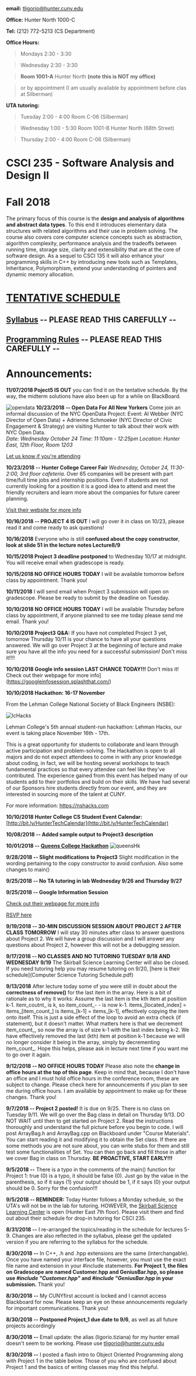 **email:** tligorio@hunter.cuny.edu  

**Office:** Hunter North 1000-C 

**Tel:** (212) 772-5213 (CS Department)

**Office Hours:** 

> Mondays 2:30 - 3:30

> Wednesday 2:30 - 3:30 

> **Room 1001-A** Hunter North **(note this is NOT my office)**

> or by appointment (I am usually available by appointment before clas at Silberman)

**UTA tutoring:**  
> Tuesday 2:00 - 4:00 Room C-06 (Silberman)

> Wednesday 1:00 - 5:30 Room 1001-B Hunter North (68th Street)

> Thursday 2:00 - 4:00 Room C-06 (Silberman)

# CSCI 235 - Software Analysis and Design II 
# Fall 2018


The primary focus of this course is the **design and analysis of algorithms and abstract data types**. To this end it introduces elementary data structures with related algorithms and their use in problem solving. The course also covers core computer science concepts such as abstraction, algorithm complexity, performance analysis and the tradeoffs between running time, storage size, clarity and extensibility that are at the core of software design. As a sequel to CSCI 135 it will also enhance your programming skills in C++ by introducing new tools such as Templates, Inheritance, Polymorphism, extend your understanding of pointers and dynamic memory allocation.



# [TENTATIVE SCHEDULE](schedule.md)




## [Syllabus](CSCI235_Fall2018_Syllabus.pdf)   **-- PLEASE READ THIS CAREFULLY --**



## [Programming Rules](CSCI235_Fall2018_ProgrammingRules.pdf) **-- PLEASE READ THIS CAREFULLY --**



# Announcements:

**11/07/2018 Poject5 IS OUT** you can find it on the tentative schedule. By the way, the midterm solutions have also been up for a while on BlackBoard. 

![opendata](images/openDataLogo.png)
**10/23/2018 -- Open Data For All New Yorkers** Come join an informal discussion of the NYC OpenData Project:
Event: Al Webber (NYC Director of Open Data) + Adrienne Schmoeker (NYC Director of Civic Engagement & Strategy) are visiting Hunter to talk about their work with NYC Open Data.  
*Date: Wednesday October 24
Time: 11:10am - 12:25pm
Location: Hunter East, 12th Floor, Room 1203*

[Let us know if you're attending](https://opendatatalkwithadrienneschmoe.splashthat.com)


**10/23/2018 -- Hunter College Career Fair**  *Wednesday, October 24, 11:30-2:00, 3rd floor cafeteria.* Over 65 companies will be present with part time/full time jobs and internship positions. Even if students are not currently looking for a position it is a good idea to attend and meet the friendly recruiters and learn more about the companies for future career planning.
 
[Visit their website for more info](http://www.hunter.cuny.edu/studentservices/cds)

**10/16/2018 -- PROJECT 4 IS OUT** I will go over it in class on 10/23, please read it and come ready to ask questions!

**10/16/2018** Everyone who is still **confused about the copy constructor**, **look at slide 51 in the lecture notes Lecture8/9** 

**10/15/2018 Project 3 deadline postponed** to Wednesday 10/17 at midnight. You will receive email when gradescope is ready.

**10/15/2018 NO OFFICE HOURS TODAY** I will be available tomorrow before class by appointment. Thank you!

**10/11/2018** I will send email when Project 3 submission will open on gradescope. Please be ready to submit by the deadline on Tuesday.

**10/10/2018 NO OFFICE HOURS TODAY** I will be available Thursday before class by appointment, if anyone planned to see me today please send me email. Thank you!

**10/10/2018 Project3 Q&A:** If you have not completed Project 3 yet, tomorrow Thursday 10/11 is your chance to have all your questions answered. We will go over Project 3 at the beginning of lecture and make sure you have all the info you need for a successful submission! Don't miss it!!!!

**10/10/2018 Google info session LAST CHANCE TODAY!!!** Don't miss it! Check out their webpage for more info](https://googleinfosession.splashthat.com/)

**10/10/2018 Hackathon: 16-17 November** 

From the Lehman College National Society of Black Engineers (NSBE):

![lcHacks](lcHacks.png)

Lehman College's 5th annual student-run hackathon: Lehman Hacks, our event is taking place November 16th - 17th.

This is a great opportunity for students to collaborate and learn through active participation and problem-solving. The Hackathon is open to all majors and do not expect attendees to come in with any prior knowledge about coding, in fact, we will be hosting several workshops to teach fundamental practices so that every attendee can feel like they've contributed. The experience gained from this event has helped many of our students add to their portfolios and build on their skills. We have had several of our Sponsors hire students directly from our event, and they are interested in sourcing more of the talent at CUNY.

For more information:  [https://nshacks.com ](https://nshacks.com)

**10/10/2018 Hunter College CS Student Event Calendar:** [http://bit.ly/HunterTechCalendar](http://bit.ly/HunterTechCalendar)

**10/08/2018 -- Added sample output to Project3 description**

**10/01/2018 -- [Queens College Hackathon](http://www.hackattack2018.com/)**
![queensHk](images/queensCHk.png)

**9/28/2018 -- Slight modifications to Project3** Slight modification in the wording pertaining to the copy constructor to avoid confusion. Also some changes to main()

**9/25/2018 -- No TA tutoring in lab Wednesday 9/26 and Thursday 9/27** 

**9/25/2018 -- Google Information Session** 

[Check out their webpage for more info](https://googleinfosession.splashthat.com)

[RSVP here](https://docs.google.com/forms/d/e/1FAIpQLSerMq19yz2K9iyE8-GKCnsyG31vM9_zZ3OwV_UiDCTz5KipyA/viewform)


**9/19/2018 -- 30-MIN DISCUSSION SESSION ABOUT PROJECT 2 AFTER CLASS TOMORROW** I will stay 30 minutes after class to answer questions about Project 2. We will have a group discussion and I will answer any questions about Project 2, however this will not be a debugging session.

**9/17/2018 -- NO CLASSES AND NO TUTORING TUESDAY 9/18 AND WEDNESDAY 9/19** The Skirball Science Learning Center will also be closed. If you need tutoring help you may resume tutoring on 9/20, [here is their schedule](Computer Science Tutoring Schedule.pdf)

**9/13/2018** After lecture today some of you were still in doubt about the **correctness of remove()** for the last item in the array. Here is a bit of rationale as to why it works: Assume the last item is the kth item at position k-1. item_coutnt_ is k, so item_count_- - is now k-1. items_[located_index] = items_[item_count_] is items_[k-1] = items_[k-1], effectively copying the item onto itself. This is just a side effect of the loop to avoid an extra check (if statement), but it doesn't matter. What matters here is that we decrement item_count_, so now the array is of size k-1 with the last index being k-2. We have effectively removed the last (kth) item at position k-1 because we will no longer consider it being in the array, simply by decrementing item_count_. Hope this helps, please ask in lecture next time if you want me to go over it again.

**9/12/2018 -- NO OFFICE HOURS TODAY** Please also note the **change in office hours at the top of this page**. Keep in mind that, because I don't have an office and I must hold office hours in the conference room, these are subject to change. Please check here for announcements if you plan to see me during office hours. I am available by appointment to make up for these changes. Thank you!

**9/7/2018 -- Project 2 posted!** It is due on 9/25. There is no class on Tuesday 9/11. We will go over the Bag class in detail on Thursday 9/13. DO NOT WAIT until then to get started on Project 2. Read the instructions thoroughly and understand the full picture before you begin to code. I will post ArrayBag.h and ArrayBag.cpp on Blackboard under "Course Materials". You can start reading it and modifying it to obtain the Set class. If there are some methods you are not sure about, you can write stubs for them and still test some functionalities of Set. You can then go back and fill those in after we cover Bag in class on Thursday. **BE PROACTIVE, START EARLY!!!**

**9/5/2018 --** There is a typo in the comments of the main() function for Project 1: true (0) is a typo, it should be false (0).
Just go by the value in the parenthesis, so if it says (1) your output should be 1, if it says (0) your output should be 0. Sorry for the confusion!!!

**9/5/2018 -- REMINDER:** Today Hunter follows a Monday schedule, so the UTA's will not be in the lab for tutoring. HOWEVER, the [Skirball Science Learning Center](https://library.hunter.cuny.edu/skirball-science-learning-center) is open (Hunter East 7th floor). Please visit them and find out about their schedule for drop-in tutoring for CSCI 235.

**8/31/2018 --** I re-arranged the topics/reading in the schedule for lectures 5-9. Changes are also reflected in the syllabus, please get the updated version if you are referring to the syllabus for the schedule.

**8/30/2018 --** In C++, .h and .hpp extensions are the same (interchangable). Once you have named your interface file, however, you must use the exact file name and extension in your #include statements. **For Project 1, the files on Gradescope are named Customer.hpp and GeniusBar.hpp, so please use *#include "Customer.hpp"* and *#include "GeniusBar.hpp* in your submission.** Thank you!

**8/30/2018 --** My CUNYfirst account is locked and I cannot access Blackboard for now. Please keep an eye on these announcements regularly for important communications. Thank you!

**8/30/2018 --** **Postponed Project_1 due date to 9/6**, as well as all future projects accordingly

**8/30/2018 --** Email update: the alias (ligorio.tiziana) for my hunter email doesn't seem to be working. Please use tligorio@hunter.cuny.edu

**8/30/2018 --** I posted a flash intro to Object Oriented Programming along with Project 1 in the table below. Those of you who are confused about Project 1 and the basics of writing classes may find this helpful.


